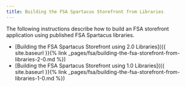 ```yaml
---
title: Building the FSA Spartacus Storefront from Libraries
---
```


The following instructions describe how to build an FSA storefront application using published FSA Spartacus libraries.  


- [Building the FSA Spartacus Storefront using 2.0 Libraries]({{ site.baseurl }}{% link _pages/fsa/building-the-fsa-storefront-from-libraries-2-0.md %})
- [Building the FSA Spartacus Storefront using 1.0 Libraries]({{ site.baseurl }}{% link _pages/fsa/building-the-fsa-storefront-from-libraries-1-0.md %}) 


